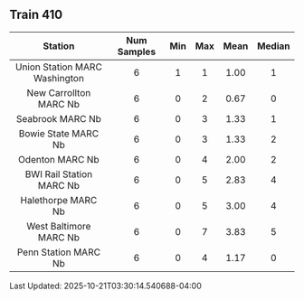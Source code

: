 ## Train 410

| Station | Num Samples | Min | Max | Mean | Median |
| :-----: | :---------: | :-: | :-: | :--: | :----: |
| Union Station MARC Washington | 6 | 1 | 1 | 1.00 | 1 |
| New Carrollton MARC Nb | 6 | 0 | 2 | 0.67 | 0 |
| Seabrook MARC Nb | 6 | 0 | 3 | 1.33 | 1 |
| Bowie State MARC Nb | 6 | 0 | 3 | 1.33 | 2 |
| Odenton MARC Nb | 6 | 0 | 4 | 2.00 | 2 |
| BWI Rail Station MARC Nb | 6 | 0 | 5 | 2.83 | 4 |
| Halethorpe MARC Nb | 6 | 0 | 5 | 3.00 | 4 |
| West Baltimore MARC Nb | 6 | 0 | 7 | 3.83 | 5 |
| Penn Station MARC Nb | 6 | 0 | 4 | 1.17 | 0 |


Last Updated: 2025-10-21T03:30:14.540688-04:00